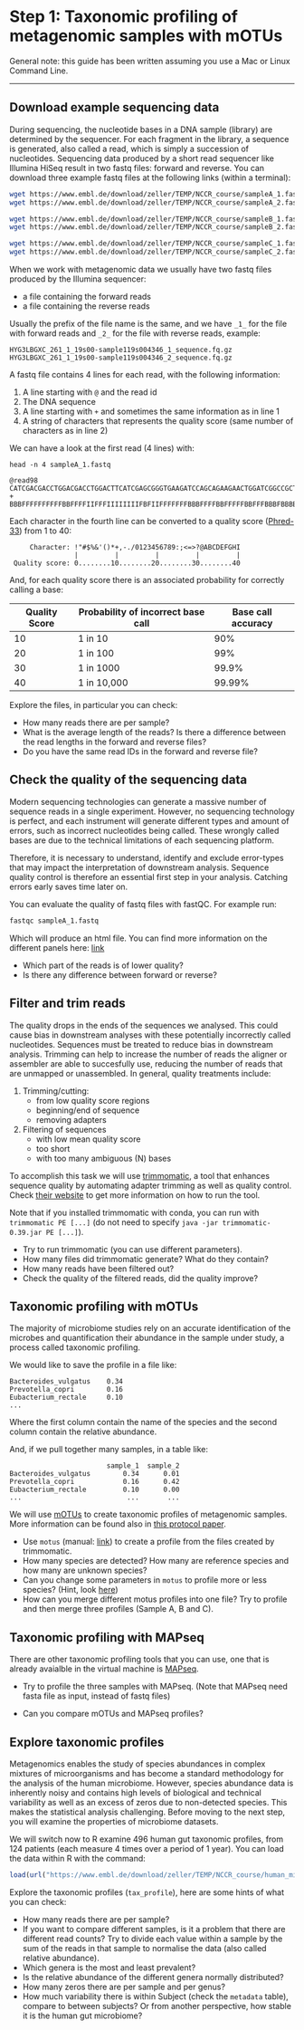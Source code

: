 # Step 1: Taxonomic profiling of metagenomic samples with mOTUs

General note: this guide has been written assuming you use a Mac or Linux Command Line.

---

## Download example sequencing data

During sequencing, the nucleotide bases in a DNA sample (library) are determined by the sequencer. For each fragment in the library, a sequence is generated, also called a read, which is simply a succession of nucleotides.
Sequencing data produced by a short read sequencer like Illumina HiSeq result in two fastq files: forward and reverse. You can download three example fastq files at the following links (within a terminal):

```bash
wget https://www.embl.de/download/zeller/TEMP/NCCR_course/sampleA_1.fastq
wget https://www.embl.de/download/zeller/TEMP/NCCR_course/sampleA_2.fastq

wget https://www.embl.de/download/zeller/TEMP/NCCR_course/sampleB_1.fastq
wget https://www.embl.de/download/zeller/TEMP/NCCR_course/sampleB_2.fastq

wget https://www.embl.de/download/zeller/TEMP/NCCR_course/sampleC_1.fastq
wget https://www.embl.de/download/zeller/TEMP/NCCR_course/sampleC_2.fastq
```


When we work with metagenomic data we usually have two fastq files produced by
the Illumina sequencer:
- a file containing the forward reads
- a file containing the reverse reads

Usually the prefix of the file name is the same, and we have `_1_` for the file
with forward reads and `_2_` for the file with reverse reads, example:
```
HYG3LBGXC_261_1_19s00-sample119s004346_1_sequence.fq.gz
HYG3LBGXC_261_1_19s00-sample119s004346_2_sequence.fq.gz
```

A fastq file contains 4 lines for each read, with the following information:
  
 1. A line starting with `@` and the read id
 2. The DNA sequence
 3. A line starting with `+` and sometimes the same information as in line 1
 4. A string of characters that represents the quality score (same number of characters as in line 2)

We can have a look at the first read (4 lines) with:

 `head -n 4 sampleA_1.fastq`
```
@read98
CATCGACGACCTGGACGACCTGGACTTCATCGAGCGGGTGAAGATCCAGCAGAAGAACTGGATCGGCCGCTCCACCGGTGCCGAGGTCACCTTCAAGGCC
+
BBBFFFFFFFFFFBBFFFFIIFFFIIIIIIIIFBFIIFFFFFFFBBBFFFFBBFFFFFBBFFFBBBFBBBBFBBFBFFBBFFF0<B7BBFBB<BBFBBBF
```

Each character in the fourth line can be converted to a quality score ([Phred-33](https://support.illumina.com/help/BaseSpace_OLH_009008/Content/Source/Informatics/BS/QualityScoreEncoding_swBS.htm)) from 1 to 40:
```
     Character: !"#$%&'()*+,-./0123456789:;<=>?@ABCDEFGHI
                |         |         |         |         |
 Quality score: 0........10........20........30........40 
```

And, for each quality score there is an associated probability for correctly calling a base:

| Quality Score | Probability of incorrect base call | Base call accuracy |
| ------ | ------ | ------ | 
| 10 | 1 in 10 | 90% |
| 20 | 1 in 100 | 99% |
| 30 | 1 in 1000 | 99.9% |
| 40 | 1 in 10,000 | 99.99% |




Explore the files, in particular you can check:

- How many reads there are per sample?
- What is the average length of the reads? Is there a difference between the read lengths in the forward and reverse files?
- Do you have the same read IDs in the forward and reverse file? 










## Check the quality of the sequencing data

Modern sequencing technologies can generate a massive number of sequence reads in a single experiment. However, no sequencing technology is perfect, and each instrument will generate different types and amount of errors, such as incorrect nucleotides being called. These wrongly called bases are due to the technical limitations of each sequencing platform.

Therefore, it is necessary to understand, identify and exclude error-types that may impact the interpretation of downstream analysis. Sequence quality control is therefore an essential first step in your analysis. Catching errors early saves time later on.

You can evaluate the quality of fastq files with fastQC. For example run:

```bash
fastqc sampleA_1.fastq
```

Which will produce an html file. You can find more information on the different panels here: [link](https://www.bioinformatics.babraham.ac.uk/projects/fastqc/Help/3%20Analysis%20Modules/)

- Which part of the reads is of lower quality?
- Is there any difference between forward or reverse?





## Filter and trim reads

The quality drops in the ends of the sequences we analysed. This could cause bias in downstream analyses with these potentially incorrectly called nucleotides. Sequences must be treated to reduce bias in downstream analysis. Trimming can help to increase the number of reads the aligner or assembler are able to succesfully use, reducing the number of reads that are unmapped or unassembled. In general, quality treatments include:

1. Trimming/cutting: 
   - from low quality score regions
   - beginning/end of sequence
   - removing adapters
2. Filtering of sequences
   - with low mean quality score
   - too short
   - with too many ambiguous (N) bases

To accomplish this task we will use [trimmomatic](http://www.usadellab.org/cms/?page=trimmomatic), a tool that enhances sequence quality by automating adapter trimming as well as quality control. Check [their website](http://www.usadellab.org/cms/?page=trimmomatic) to get more information on how to run the tool.

Note that if you installed trimmomatic with conda, you can run with `trimmomatic PE [...]` (do not need to specify `java -jar trimmomatic-0.39.jar PE [...]`).

- Try to run trimmomatic (you can use different parameters).
- How many files did trimmomatic generate? What do they contain?
- How many reads have been filtered out?
- Check the quality of the filtered reads, did the quality improve?








## Taxonomic profiling with mOTUs

The majority of microbiome studies rely on an accurate identification of the microbes and quantification their abundance in the sample under study, a process called taxonomic profiling.

We would like to save the profile in a file like:
```
Bacteroides_vulgatus    0.34
Prevotella_copri        0.16
Eubacterium_rectale     0.10
...
```

Where the first column contain the name of the species and the second column contain the relative abundance.

And, if we pull together many samples, in a table like:
```
                        sample_1  sample_2
Bacteroides_vulgatus        0.34      0.01
Prevotella_copri            0.16      0.42
Eubacterium_rectale         0.10      0.00
...                          ...       ...
```


We will use [mOTUs](https://github.com/motu-tool/mOTUs) to create taxonomic profiles of metagenomic samples.
More information can be found also in [this protocol paper](https://currentprotocols.onlinelibrary.wiley.com/doi/full/10.1002/cpz1.218).

- Use `motus` (manual: [link](https://github.com/motu-tool/mOTUs_v2#simple-examples)) to create a profile from the files created by trimmomatic.
- How many species are detected? How many are reference species and how many are unknown species?
- Can you change some parameters in `motus` to profile more or less species? (Hint, look [here](https://github.com/motu-tool/mOTUs/wiki/Increase-precision-or-recall))
- How can you merge different motus profiles into one file? Try to profile and then merge three profiles (Sample A, B and C).






## Taxonomic profiling with MAPseq

There are other taxonomic profiling tools that you can use, one that is already avaialble in the virtual machine is [MAPseq](https://github.com/jfmrod/MAPseq).

- Try to profile the three samples with MAPseq. (Note that MAPseq need fasta file as input, instead of fastq files)
  
- Can you compare mOTUs and MAPseq profiles?








## Explore taxonomic profiles

Metagenomics enables the study of species abundances in complex mixtures of microorganisms and has become a standard methodology for the analysis of the human microbiome. However, species abundance data is inherently noisy and contains high levels of biological and technical variability as well as an excess of zeros due to non-detected species. This makes the statistical analysis challenging. Before moving to the next step, you will examine the properties of microbiome datasets.


We will switch now to R examine 496 human gut taxonomic profiles, from 124 patients (each measure 4 times over a period of 1 year). You can load the data within R with the command:
```R
load(url("https://www.embl.de/download/zeller/TEMP/NCCR_course/human_microbiome_dataset.Rdata"))
```

Explore the taxonomic profiles (`tax_profile`), here are some hints of what you can check:

- How many reads there are per sample?
- If you want to compare different samples, is it a problem that there are different read counts? Try to divide each value within a sample by the sum of the reads in that sample to normalise the data (also called relative abundance).
- Which genera is the most and least prevalent?
- Is the relative abundance of the different genera normally distributed?
- How many zeros there are per sample and per genus?
- How much variability there is within Subject (check the `metadata` table), compare to between subjects? Or from another perspective, how stable it is the human gut microbiome?
